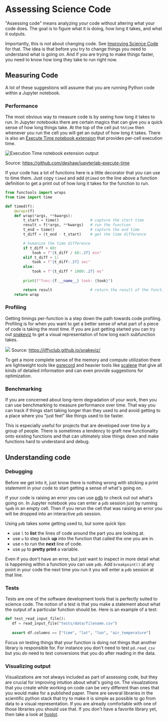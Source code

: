 # Assessing Science Code

"Assessing code" means analyzing your code without altering what your code does. The goal is to figure what it is doing, how long it takes, and what it outputs.

Importantly, this is _not_ about changing code. See [Improving Science Code](./Improving_science_code.md) for that. The idea is that before you try to change things you need to understand what is going on. And if you are trying to make things faster, you need to know how long they take to run right now.

## Measuring Code

A lot of these suggestions will assume that you are running Python code within a Jupyter notebook.

### Performance

The most obvious way to measure code is by seeing how long it takes to run. In Jupyter notebooks there are certain magics that can give you a quick sense of how long things take. At the top of the cell put `%%time` then whenever you run the cell you will get an output of how long it takes. There is also an [Execute Time notebook extension](https://github.com/deshaw/jupyterlab-execute-time) that provides per-cell execution time. 

![Execution Time notebook extension output](https://github.com/deshaw/jupyterlab-execute-time/blob/master/docs/execute-time-screenshot.png?raw=true)

Source: https://github.com/deshaw/jupyterlab-execute-time

If your code has a lot of functions here is a little decorator that you can use to time them. Just copy `timed` and add `@timed` on the line above a function definition to get a print out of how long it takes for the function to run.

```python
from functools import wraps
from time import time

def timed(f):
    @wraps(f)
    def wrap(*args, **kwargs):    
        t_start = time()              # capture the start time
        result = f(*args, **kwargs)   # run the function
        t_end = time()                # capture the end time
        t_diff = (t_end - t_start)    # get the time difference

        # humanize the time difference
        if t_diff > 60:
            took = f"{t_diff / 60:.2f} min"
        elif t_diff > 1:
            took = f"{t_diff:.2f} sec"
        else:
            took = f"{t_diff * 1000:.2f} ms"
        
        print(f"func:{f.__name__} took: {took}")

        return result                 # return the result of the function
    return wrap
```

### Profiling

Getting timings per-function is a step down the path towards code profiling. Profiling is for when you want to get a better sense of what  part of a piece of code is taking the most time. If you are just getting started you can try out [snakeviz](https://jiffyclub.github.io/snakeviz/) to get a visual representation of how long each subfunction takes.

![](https://jiffyclub.github.io/snakeviz/img/icicle.png)
Source: https://jiffyclub.github.io/snakeviz/

To get a more complete sense of the memory and compute utilization there are lightweight tools like [psrecord](https://github.com/astrofrog/psrecord) and heavier tools like [scalene](https://github.com/plasma-umass/scalene) that give all kinds of detailed information and can even provide suggestions for optimization.

### Benchmarking

If you are concerned about long-term degradation of your work, then you can use benchmarking to measure performance over time. That way you can track if things start taking longer than they used to and avoid getting to a place where you "just feel" like things used to be faster. 

This is especially useful for projects that are developed over time by a group of people. There is sometimes a tendency to graft new functionality onto existing functions and that can ultimately slow things down and make functions hard to  understand and debug.

## Understanding code

<!-- TODO: do we want sections on documentation or typing? -->

### Debugging

Before we get into it, just know there is nothing wrong with sticking a print statement in your code to start getting a sense of what's going on.

If your code is raising an error you can use [pdb](https://docs.python.org/3/library/pdb.html) to check out out what's going on. In Jupyter notebook you can enter a `pdb` session just by running `%pdb` in an empty cell. Then if you rerun the cell that was raising an error you will be dropped into an interactive `pdb` session.

Using `pdb` takes some getting used to, but some quick tips:

- use `l` to **list** the lines of code around the part you are looking at.
- use `u` to step back **up** into the function that called the one you are in.
- use `n` to run the **next** line of code.
- use `pp` to **pretty print** a variable.

Even if you don't have an error, but just want to inspect in more detail  what is happening within a function you can use `pdb`. Add `breakpoint()` at any point in your code the next time you run it you will enter a `pdb` session at that line.

### Tests

Tests are one of the software development tools that is perfectly suited to science code. The notion of a test is that you make a statement about what the output of a particular function should be. Here is an example of a test:

```python
def test_read_input_file():
   df = read_input_file("tests/data/filename.csv")
   
   assert df.columns == ["time", "lat", "lon", "air_temperature"]
```

Focus on testing things that your function is doing not things that another library is responsible for. For instance you don't need to test `pd.read_csv` but you _do_ need to test conversions that you do after reading in the data.

### Visualizing output

Visualizations are not always included as part of assessing code, but they are crucial for improving intution about what's going on. The visualzations that you create while working on code can be very different than ones that you would make for a published paper. There are several libraries in the scientific python stack that try to make it is simple as possible to go from data to a visual representation. If you are already comfortable with one of those libraries you should use that. If you don't have a favorite library yet, then take a look at [hvplot](https://hvplot.holoviz.org/).
